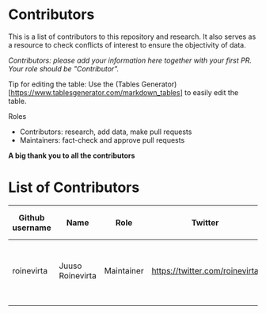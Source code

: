 # Contributors

This is a list of contributors to this repository and research. It also serves as a resource to check conflicts of interest to ensure the objectivity of data.

*Contributors: please add your information here together with your first PR. Your role should be "Contributor".*

Tip for editing the table: Use the (Tables Generator)[https://www.tablesgenerator.com/markdown_tables] to easily edit the table.

Roles
- Contributors: research, add data, make pull requests
- Maintainers: fact-check and approve pull requests

**A big thank you to all the contributors**

# List of Contributors

| Github username | Name             | Role       | Twitter                        | LinkedIn                                | Other link | Conflict of interest disclosures                |
|-----------------|------------------|------------|--------------------------------|-----------------------------------------|------------|-------------------------------------------------|
| roinevirta      | Juuso Roinevirta | Maintainer | https://twitter.com/roinevirta | https://www.linkedin.com/in/roinevirta/ |            | I work for Membrane Finance which issues EUROe. |
|                 |                  |            |                                |                                         |            |                                                 |